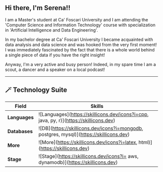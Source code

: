 ## Hi there, I'm Serena!!
I am a Master's student at Ca' Foscari University and I am attending the 'Computer Science and Information Technology' course with specialization in 'Artificial Intelligence and Data Engineering'. 

In my bachelor degree at Ca' Foscari University I became acquainted with data analysis and data science and was hooked from the very first moment! I was immediately fascinated by the fact that there is a whole world behind a single piece of data if you have the right insight! 

Anyway, I'm a very active and busy person! Indeed, in my spare time I am a scout, a dancer and a speaker on a local podcast!

---

## 🪄 Technology Suite 

| **Field**      | **Skills**                                                                                                                                                                                                                                                                                                            |
|-----------------|-----------------------------------------------------------------------------------------------------------------------------------------------------------------------------------------------------------------------------------------------------------------------------------------------------------------------|
| **Languages**  | ![Languages](https://skillicons.dev/icons?i=cpp, java, py, r)](https://skillicons.dev) |
| **Databases**  | ![DB](https://skillicons.dev/icons?i=mongodb, postgres, mysql)](https://skillicons.dev)  |
| **More**       | ![More](https://skillicons.dev/icons?i=latex, html)](https://skillicons.dev) |
| **Stage**      | ![Stage](https://skillicons.dev/icons?i= aws, dynamodb)](https://skillicons.dev)
